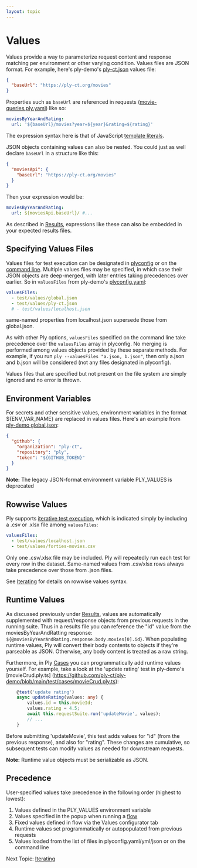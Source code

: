 ```yaml
---
layout: topic
---
```

# Values
Values provide a way to parameterize request content and response matching per environment or other varying condition. Values files are JSON format.
For example, here's ply-demo's [ply-ct.json](https://github.com/ply-ct/ply-demo/blob/main/test/values/ply-ct.json) values file:
```json
{
  "baseUrl": "https://ply-ct.org/movies"
}
```
Properties such as `baseUrl` are referenced in requests ([movie-queries.ply.yaml](https://github.com/ply-ct/ply-demo/blob/main/test/requests/movie-queries.ply.yaml))
like so:
```yaml
moviesByYearAndRating:
  url: '${baseUrl}/movies?year=${year}&rating=${rating}'
```
The expression syntax here is that of JavaScript [template literals](https://developer.mozilla.org/en-US/docs/Web/JavaScript/Reference/Template_literals). 

JSON objects containing values can also be nested. You could just as well declare `baseUrl` in a structure like this:
```json
{
  "moviesApi": {
    "baseUrl": "https://ply-ct.org/movies"
  }
}
```
Then your expression would be:
```yaml
moviesByYearAndRating:
  url: ${moviesApi.baseUrl}/ #...
```

As described in [Results](results), expressions like these can also be embedded in your expected results files.

## Specifying Values Files
Values files for test execution can be designated in [plyconfig](config) or on the [command line](cli).
Multiple values files may be specified, in which case their JSON objects are deep-merged, with later entries taking precedences over earlier.
So in `valuesFiles` from ply-demo's [plyconfig.yaml](https://github.com/ply-ct/ply-demo/blob/main/plyconfig.yaml):
```yaml
valuesFiles:
  - test/values/global.json
  - test/values/ply-ct.json
  # - test/values/localhost.json
```
same-named properties from localhost.json supersede those from global.json.

As with other Ply options, `valuesFiles` specified on the command line take precedence over the `valuesFiles` array in plyconfig.
No merging is performed among values objects provided by these separate methods. For example, if you run `ply --valuesFiles "a.json, b.json"`, then
only a.json and b.json will be considered (not any files designated in plyconfig).

Values files that are specified but not present on the file system are simply ignored and no error is thrown.

## Environment Variables
For secrets and other sensitive values, environment variables in the format ${ENV_VAR_NAME} are replaced in values files. Here's an example
from [ply-demo global.json](https://github.com/ply-ct/ply-demo/blob/main/test/values/global.json):
```json
{
  "github": {
    "organization": "ply-ct",
    "repository": "ply",
    "token": "${GITHUB_TOKEN}"
  }  
}
```
**Note:** The legacy JSON-format environment variable PLY_VALUES is deprecated


## Rowwise Values
Ply supports [iterative test execution](iterate), which is indicated simply by including a .csv or .xlsx file among `valuesFiles`:
```yaml
valuesFiles:
  - test/values/localhost.json
  - test/values/forties-movies.csv
```
Only one .csv/.xlsx file may be included. Ply will repeatedly run each test for every row in the dataset. Same-named values from .csv/xlsx rows
always take precedence over those from .json files.

See [Iterating](iterate#syntax) for details on rowwise values syntax.

## Runtime Values
As discussed previously under [Results](results#runtime-values), values are automatically supplemented with request/response objects from previous requests
in the running suite. Thus in a results file you can reference the "id" value from the moviesByYearAndRatting response: `${@moviesByYearAndRating.response.body.movies[0].id}`.
When populating runtime values, Ply will convert their body contents to objects if they're parseable as JSON. Otherwise, any body content is treated as a raw string.

Furthermore, in Ply [Cases](cases) you can programmatically add runtime values yourself. For example, take a look at the 'update rating' test in ply-demo's 
[movieCrud.ply.ts] (https://github.com/ply-ct/ply-demo/blob/main/test/cases/movieCrud.ply.ts):
```typescript
    @test('update rating')
    async updateRating(values: any) {
        values.id = this.movieId;
        values.rating = 4.5;
        await this.requestSuite.run('updateMovie', values);
        // ...
    }
```
Before submitting 'updateMovie', this test adds values for "id" (from the previous response), and also for "rating".
These changes are cumulative, so subsequent tests can modify values as needed for downstream requests.

**Note:** Runtime value objects must be serializable as JSON.

## Precedence
User-specified values take precedence in the following order (highest to lowest):
  1. Values defined in the PLY_VALUES environment variable
  1. Values specified in the popup when running a [flow](flows)
  1. Fixed values defined in flow via the Values configurator tab
  1. Runtime values set programmatically or autopopulated from previous requests
  1. Values loaded from the list of files in plyconfig.yaml/yml/json or on the command line

Next Topic: [Iterating](iterate)
